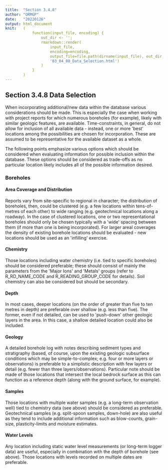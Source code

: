 ```yaml
---
title:  "Section 3.4.8"
author: "ORMGP"
date:   "20220126"
output: html_document
knit:   (
            function(input_file, encoding) {
                out_dir <- '';
                rmarkdown::render(
                    input_file,
                    encoding=encoding,
                    output_file=file.path(dirname(input_file), out_dir,
                    '03_04_08_Data_Selection.html')
                )
            }
        )
---
```


## Section 3.4.8 Data Selection

When incorporating additional/new data within the database various considerations should be made.  This is especially the case when working with project reports for which numerous boreholes (for example), likely with similar geologic features, are available.  Time-constraints, in general, do not allow for inclusion of all available data - instead, one or more 'best' locations among the possibilities are chosen for incorporation.  These are assumed to be representative for the available dataset as a whole.

The following points emphasize various options which should be considered when evaluating information for possible inclusion within the database.  These options should be considered as trade-offs as no particular location likely includes all of the possible information desired.

### Boreholes

#### Area Coverage and Distribution

Reports vary from site-specific to regional in character; the distribution of boreholes, then, could be clustered (e.g. a few locations within tens-of-metres of each other) to wide ranging (e.g. geotechnical locations along a roadway).  In the case of clustered locations, one or two representational boreholes should only be chosen typically with a 'wide' spacing between them (if more than one is being incorporated).  For larger areal coverages the density of existing borehole locations should be evaluated - new locations should be used as an 'infilling' exercise.

#### Chemistry

Those locations including water chemistry (i.e. tied to specific boreholes) should be considered preferable; these should consist of mainly the parameters from the 'Major Ions' and 'Metals' groups (refer to R_RD_NAME_CODE and R_READING_GROUP_CODE for details).  Soil chemistry can also be considered but should be secondary.

#### Depth

In most cases, deeper locations (on the order of greater than five to ten metres in depth) are preferable over shallow (e.g. less than five).  The former, even if not detailed, can be used to 'push-down' other geologic layers in the area.  In this case, a shallow detailed location could also be included.

#### Geology

A detailed borehole log with notes describing sediment types and stratigraphy (based, of course, upon the existing geologic subsurface conditions which may be simple-to-complex; e.g. four or more layers or observations) is preferable to a simplistic description with few layers or detail (e.g. fewer than three layers/observations).  Particular note should be made of those locations that intersect the local bedrock surface as this can function as a reference depth (along with the ground surface, for example). 

#### Samples

Those locations with multiple water samples (e.g. a long-term observation well) tied to chemistry data (see above) should be considered as preferable.  Geotechnical samples (e.g. split-spoon samples, down-hole) are also useful as they tend to include additional information such as blow-counts, grain-size, plasticity-limits and moisture estimates.  

#### Water Levels

Any location including static water level measurements (or long-term logger data) are useful, especially in combination with the depth of borehole (see above).  Those locations with levels recorded on multiple dates are preferable.





